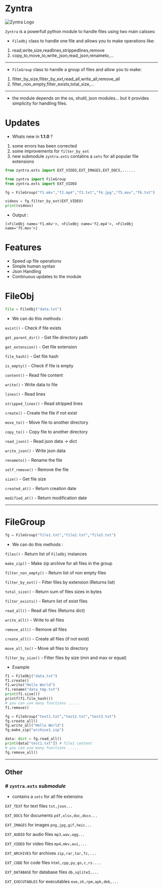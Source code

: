 # Zyntra

![Zyntra Logo](https://files.catbox.moe/50z2mm.png)

`Zyntra` is a powerfull python module to handle files using two main calsses:

- `FileObj` class to handle one file and allows you to make operations like:
1. read,write,size,readlines,strippedlines,remove
2. copy_to,move_to,write_json,read_json,renameto,...

---

- `FileGroup` class to handle a group of files and allow you to make:
1. filter_by_size,filter_by_ext,read_all,write_all,remove_all
2. filter_non_empty,filter_exists,total_size,...

---

- the module depends on the os, shutil, json modules... but it provides simplicity for handling files.

# Updates

- Whats new in **1.1.0** ?
1. some errors has been corrected
2. some improvements for `filter_by_ext`
3. new submodule `zyntra.exts` contatins a `sets` for all popular file extensions
```python
from zyntra.exts import EXT_VIDEO,EXT_IMAGES,EXT_DOCS,......
```

```python
from zyntra import FileGroup
from zyntra.exts import EXT_VIDEO

fg = FileGroup("f1.mkv","f2.mp4","f3.txt","f4.jpg","f5.mov","f6.txt")

videos = fg.filter_by_ext(EXT_VIDEO)
print(videos)
```
- Output : 
```output
[<FileObj name='f1.mkv'>, <FileObj name='f2.mp4'>, <FileObj name='f5.mov'>]
```

# Features

- Speed up file operations
- Simple human syntax
- Json Handling
- Continuous updates to the module

# FileObj

```python
file = FileObj("data.txt")
```

- We can do this methods :

`exist()` - Check if file exists

`get_parent_dir()` - Get file directory path

`get_extension()` - Get file extension

`file_hash()` - Get file hash

`is_empty()` - Check if file is empty

`content()` - Read file content

`write()` - Write data to file

`lines()` - Read lines

`stripped_lines()` - Read stripped lines

`create()` - Create the file if not exist

`move_to()` - Move file to another directory

`copy_to()` - Copy file to another directory

`read_json()` - Read json data -> dict

`write_json()` - Write json data

`renameto()` - Rename the file

`self_remove()` - Remove the file

`size()` - Get file size

`created_at()` - Return creation date

`modified_at()` - Return modification date


---

# FileGroup

```python
fg = FileGroup("file1.txt","file2.txt","file3.txt")
```

- We can do this methods :

`files()` - Return list of `FileObj` instances

`make_zip()` - Make zip archive for all files in the group

`filter_non_empty()` - Return list of non empty files 

`filter_by_ext()` - Filter files by extension (Returns list)

`total_size()` - Return sum of files sizes in bytes

`filter_exists()` - Return list of exist files

`read_all()` - Read all files (Returns dict)

`write_all()` - Write to all files

`remove_all()` - Remove all files

`create_all()` - Create all files (if not exist)

`move_all_to()` - Move all files to directory

`filter_by_size()` - Filter files by size (min and max or equal)

- Example

```python
f1 = FileObj("data.txt")
f1.create()
f1.write("Hello World")
f1.rename("data_tmp.txt")
print(f1.size())
printf(f1.file_hash())
# you can use many functions .....
f1.remove()

fg = FileGroup("test1.txt","test2.txt","test3.txt")
fg.create_all()
fg.write_all("Hello World")
fg.make_zip("archive1.zip")

data: dict = fg.read_all()
print(data["test1.txt"]) # file1 content
# you can use many functions .....
fg.remove_all()
```

---

## Other

### # `zyntra.exts` *submodule*

- contains a `sets` for all file extensins

`EXT_TEXT` for text files `txt,json...`

`EXT_DOCS` for documents `pdf,xlsx,doc,docx...`

`EXT_IMAGES` for images `png,jpg,gif,heic...`

`EXT_AUDIO` for audio files `mp3,wav,ogg...`

`EXT_VIDEO` for video files `mp4,mkv,avi,...`

`EXT_ARCHIVES` for archives `zip,rar,tar,7z,...`

`EXT_CODE` for code files `html,cpp,py,go,c,rs....`

`EXT_DATABASE` for database files `db,sqlite3,...`

`EXT_EXECUTABLES` for executables `exe,sh,rpm,apk,deb,...`
